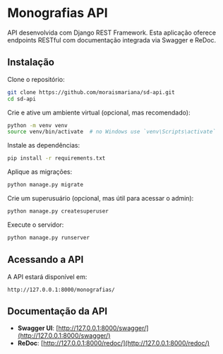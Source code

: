 # Monografias API

API desenvolvida com Django REST Framework. Esta aplicação oferece endpoints RESTful com documentação integrada via Swagger e ReDoc.

## Instalação

Clone o repositório:

```bash
git clone https://github.com/moraismariana/sd-api.git
cd sd-api
```

Crie e ative um ambiente virtual (opcional, mas recomendado):

```bash
python -m venv venv
source venv/bin/activate  # no Windows use `venv\Scripts\activate`
```

Instale as dependências:

```bash
pip install -r requirements.txt
```

Aplique as migrações:

```bash
python manage.py migrate
```

Crie um superusuário (opcional, mas útil para acessar o admin):

```bash
python manage.py createsuperuser
```

Execute o servidor:

```bash
python manage.py runserver
```

## Acessando a API

A API estará disponível em:

```
http://127.0.0.1:8000/monografias/
```

## Documentação da API

- **Swagger UI**: [http://127.0.0.1:8000/swagger/](http://127.0.0.1:8000/swagger/)
- **ReDoc**: [http://127.0.0.1:8000/redoc/](http://127.0.0.1:8000/redoc/)

